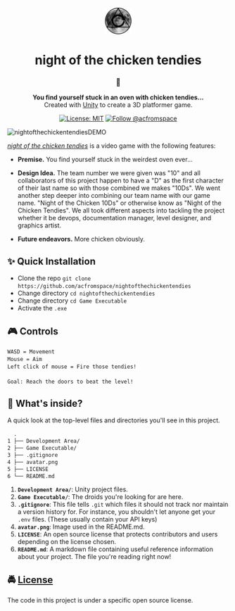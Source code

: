 <!-- HEADING -->

<p align="center">
  <img src="./avatar.png" width="60">
</p>
<h1 align="center">️night of the chicken tendies</h1>

<!-- DESCRIPTION -->

<h3 align="center">
  <span role="img" aria-label="Poultry Leg">🍗</span>
</h3>
<p align="center">
  <strong>You find yourself stuck in an oven with chicken tendies...</strong><br>
  Created with <a href="https://unity3d.com/" target="_blank">Unity</a> to create a 3D platformer game.
</p>

<!-- INFORMATION (Shields:IO) -->

<p align="center">
    <a href="https://github.com/acfromspace/nightofthechickentendies/blob/master/LICENSE">
        <img src="https://img.shields.io/github/license/mashape/apistatus.svg"
            alt="License: MIT"></a>
    <a href="https://twitter.com/intent/follow?screen_name=acfromspace">
        <img src="https://img.shields.io/twitter/follow/acfromspace.svg?style=social&logo=twitter"
            alt="Follow @acfromspace"></a>
</p>

<!-- FEATURES -->

![nightofthechickentendiesDEMO](https://user-images.githubusercontent.com/10361542/45667904-c15e9d00-bacf-11e8-8d1b-e7ff7ed05de8.gif)

[*night of the chicken tendies*](https://github.com/acfromspace/nightofthechickentendies) is a video game with the following features:

- **Premise.** You find yourself stuck in the weirdest oven ever...

- **Design Idea.** The team number we were given was "10" and all collaborators of this project happen to have a "D" as the first character of their last name so with those combined we makes "10Ds". We went another step deeper into combining our team name with our game name. "Night of the Chicken 10Ds" or otherwise know as "Night of the Chicken Tendies". We all took different aspects into tackling the project whether it be devops, documentation manager, level designer, and graphics artist.

- **Future endeavors.** More chicken obviously.

<!-- QUICK INSTALLATION -->

## <span role="img" aria-label="Sparkles">✨</span> Quick Installation

- Clone the repo `git clone https://github.com/acfromspace/nightofthechickentendies`
- Change directory `cd nightofthechickentendies`
- Change directory `cd Game Executable`
- Activate the `.exe`

<!-- IN-DEPTH GUIDE -->

## <span role="img" aria-label="Video Game">🎮</span> Controls

```txt
WASD = Movement
Mouse = Aim
Left click of mouse = Fire those tendies!

Goal: Reach the doors to beat the level!
```

<!-- WHAT'S INSIDE? -->

## <span role="img" aria-label="Thinking Face">🤔</span> What's inside?

A quick look at the top-level files and directories you'll see in this project.

```
  .
1 ├── Development Area/
2 ├── Game Executable/
3 ├── .gitignore
4 ├── avatar.png
5 ├── LICENSE   
6 └── README.md
```

1.  **`Development Area/`**: Unity project files.
2.  **`Game Executable/`**: The droids you're looking for are here.
3.  **`.gitignore`**: This file tells `.git` which files it should not track nor maintain a version history for. For instance, you shouldn't let anyone get your `.env` files. (These usually contain your API keys)
4.  **`avatar.png`**: Image used in the README.md.
5.  **`LICENSE`**: An open source license that protects contributors and users depending on the license chosen.
6.  **`README.md`**: A markdown file containing useful reference information about your project. The file you're reading right now!

<!-- LICENSE -->

## <span role="img" aria-label="Oncoming Police Car">🚔</span> [License](LICENSE)

The code in this project is under a specific open source license.
